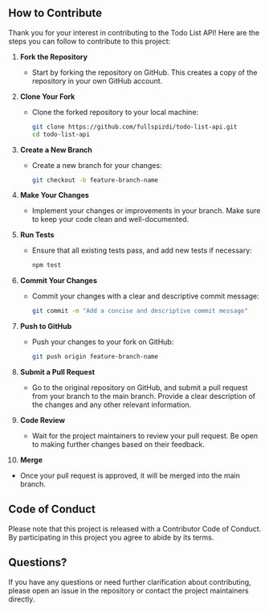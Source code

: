 ## How to Contribute

Thank you for your interest in contributing to the Todo List API! Here are the steps you can follow to contribute to this project:

1. **Fork the Repository**
   - Start by forking the repository on GitHub. This creates a copy of the repository in your own GitHub account.

2. **Clone Your Fork**
   - Clone the forked repository to your local machine:
     ```bash
     git clone https://github.com/fullspizdi/todo-list-api.git
     cd todo-list-api
     ```

3. **Create a New Branch**
   - Create a new branch for your changes:
     ```bash
     git checkout -b feature-branch-name
     ```

4. **Make Your Changes**
   - Implement your changes or improvements in your branch. Make sure to keep your code clean and well-documented.

5. **Run Tests**
   - Ensure that all existing tests pass, and add new tests if necessary:
     ```bash
     npm test
     ```

6. **Commit Your Changes**
   - Commit your changes with a clear and descriptive commit message:
     ```bash
     git commit -m "Add a concise and descriptive commit message"
     ```

7. **Push to GitHub**
   - Push your changes to your fork on GitHub:
     ```bash
     git push origin feature-branch-name
     ```

8. **Submit a Pull Request**
   - Go to the original repository on GitHub, and submit a pull request from your branch to the main branch. Provide a clear description of the changes and any other relevant information.

9. **Code Review**
   - Wait for the project maintainers to review your pull request. Be open to making further changes based on their feedback.

10. **Merge**
   - Once your pull request is approved, it will be merged into the main branch.

## Code of Conduct

Please note that this project is released with a Contributor Code of Conduct. By participating in this project you agree to abide by its terms.

## Questions?

If you have any questions or need further clarification about contributing, please open an issue in the repository or contact the project maintainers directly.
